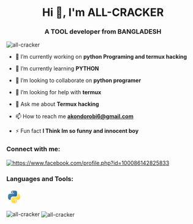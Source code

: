 <h1 align="center">Hi 👋, I'm ALL-CRACKER</h1>
<h3 align="center">A TOOL developer from BANGLADESH</h3>

<p align="left"> <img src="https://komarev.com/ghpvc/?username=all-cracker&label=Profile%20views&color=0e75b6&style=flat" alt="all-cracker" /> </p>

- 🔭 I’m currently working on **python Programing and termux hacking**

- 🌱 I’m currently learning **PYTHON**

- 👯 I’m looking to collaborate on **python programer**

- 🤝 I’m looking for help with **termux**

- 💬 Ask me about **Termux hacking**

- 📫 How to reach me **akondorobi6@gmail.com**

- ⚡ Fun fact **I Think Im so funny and innocent boy**

<h3 align="left">Connect with me:</h3>
<p align="left">
<a href="https://fb.com/https://www.facebook.com/profile.php?id=100086142825833" target="blank"><img align="center" src="https://raw.githubusercontent.com/rahuldkjain/github-profile-readme-generator/master/src/images/icons/Social/facebook.svg" alt="https://www.facebook.com/profile.php?id=100086142825833" height="30" width="40" /></a>
</p>

<h3 align="left">Languages and Tools:</h3>
<p align="left"> <a href="https://www.python.org" target="_blank" rel="noreferrer"> <img src="https://raw.githubusercontent.com/devicons/devicon/master/icons/python/python-original.svg" alt="python" width="40" height="40"/> </a> </p>

<p><img align="left" src="https://github-readme-stats.vercel.app/api/top-langs?username=all-cracker&show_icons=true&locale=en&layout=compact" alt="all-cracker" /></p>

<p>&nbsp;<img align="center" src="https://github-readme-stats.vercel.app/api?username=all-cracker&show_icons=true&locale=en" alt="all-cracker" /></p>

